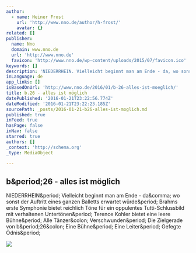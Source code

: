 ```yaml
---
author:
  - name: Heiner Frost
    url: 'http://www.nno.de/author/h-frost/'
    avatar: {}
related: []
publisher:
  name: Nno
  domain: www.nno.de
  url: 'http://www.nno.de'
  favicon: 'http://www.nno.de/wp-content/uploads/2015/07/favicon.ico'
keywords: []
description: 'NIEDERRHEIN. Vielleicht beginnt man am Ende - da, wo sonst der Auftritt eines ganzen Balletts erwartet würde. Brahms erste Symphonie bietet reichlich Töne für ein oppulentes Tutti-Schlussbild mit verhaltenen Untertönen. Terence Kohler bietet eine leere Bühne. Alle Tänzer: Verschwunden. Die Zielgerade von b.26: Eine Bühne. Eine Leiter. Gefegte Ödnis.'
inLanguage: de
app_links: []
isBasedOnUrl: 'http://www.nno.de/2016/01/b-26-alles-ist-moeglich/'
title: b.26 - alles ist möglich
datePublished: '2016-01-21T23:22:56.774Z'
dateModified: '2016-01-21T23:22:23.185Z'
sourcePath: _posts/2016-01-21-b26-alles-ist-moglich.md
published: true
inFeed: true
hasPage: false
inNav: false
starred: true
authors: []
_context: 'http://schema.org'
_type: MediaObject

---
```

<article style=""><h1>b&amp;period;26 - alles ist möglich</h1><p>NIEDERRHEIN&amp;period; Vielleicht beginnt man am Ende - da&amp;comma; wo sonst der Auftritt eines ganzen Balletts erwartet würde&amp;period; Brahms erste Symphonie bietet reichlich Töne für ein oppulentes Tutti-Schlussbild mit verhaltenen Untertönen&amp;period; Terence Kohler bietet eine leere Bühne&amp;period; Alle Tänzer&amp;colon; Verschwunden&amp;period; Die Zielgerade von b&amp;period;26&amp;colon; Eine Bühne&amp;period; Eine Leiter&amp;period; Gefegte Ödnis&amp;period;</p><img src="http://www.nno.de/wp-content/uploads/2016/01/wwwone.jpg" /></article>
